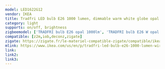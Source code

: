 ```yaml
---
model: LED1622G12
vendor: IKEA
title: Tradfri LED bulb E26 1000 lumen, dimmable warm white globe opal white
category: light
supports: on/off, brightness
zigbeemodel: ['TRADFRI bulb E26 opal 1000lm', 'TRADFRI bulb E26 W opal 1000lm']
compatible: [z2m,iob,deconz,zigate]
zigate: https://zigate.fr/le-materiel-compatible-zigate/compatible/ikeatradfrie271000lumens
mlink: https://www.ikea.com/us/en/p/tradfri-led-bulb-e26-1000-lumen-wireless-dimmable-white-spectrum-opal-70408492/
link: 
link2: 
link3: 
---
```

